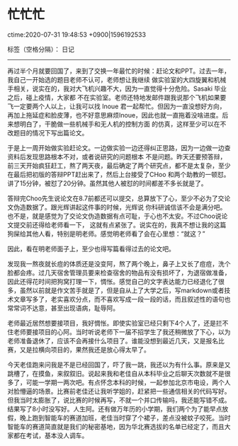 # 忙忙忙
ctime:2020-07-31 19:48:53 +0900|1596192533

标签（空格分隔）： 日记 

---

再过半个月就要回国了，来到了交换一年最忙的时候：赶论文和PPT。过去一年，我自己一开始选的题目老师不认可，老师想让我继续
做实验室的大四旋翼和机械手相关，说实在的，我对大飞机兴趣不大，因为一直觉得十分危险。Sasaki 毕业之后，碰上疫情，大家都
不在实验室。老师还特地发邮件跟我说那个飞机如果要飞一定要两个人以上，让我可以找 Inoue 君一起帮忙。但因为一直没想好方向，
再加上拖延症和脸皮薄，也不好意思麻烦Inoue，因此也就一直拖着没啥进度。后来想明白了，干脆做一些机械手和无人机的控制方面
的仿真，这样至少可以在不改题目的情况下写出篇论文。

于是上一周开始做实验赶论文。一边做实验一边还得纠正思路，因为一边做一边查资料后发现思路根本不对，或者说研究的问题根本
不是问题。昨天还要预答辩，前三天开始疯狂赶工，熬了两天夜，最后确定了两个研究点，都不是太复杂，至少在最后把初版的答辩PPT赶出来了，然后上台接受了CHoo 和两个助教的一顿怼。讲了15分钟，被怼了20分钟。虽然其他人被怼的时间都差不多长就是了。

答辩完Choo先生说论文在8.7前都还可以提交，总算放下了心，至少不必为了交论文伪造数据了。跟光辉讲起这件事的时候，光辉说
你科研诚信该不会是满分吧。也不是，就是感觉为了交论文伪造数据有点可耻，于心也不太安。不过Choo说论文提交前还得给老师看一下，
这就有点紧张了。说实在的，我真不想让我的这篇狗屎给其他人看，特别是明老师。感觉明老师看了会在心里想：“就这？”

因此，看在明老师面子上，至少也得写篇看得过去的论文吧。

发现我一熬夜就长痘的体质还是没变阿，熬了两个晚上，鼻子上又长了痘痘，洗个脸都会疼。过几天宿舍管理员要来检查宿舍的物品有没有损坏了，为退宿做准备，因此还得花时间把狗窝打理一下，惆怅。感觉自己的文字表达能力已经退化了很多，虽然以前就是作文苦手就是了，但是自从上了大学之后，写markdown或者技术文章写多了，老实喜欢分点，而不喜欢写成一段一段的话，而且叙述性的语句也常常词不达意，甚至出现语病，耻辱阿。

老师最近居然想要接项目，我好惆怅。即使实验室已经只剩下4个人了，还是拦不住老师要接项目的心阿。当时听说老师下一届不招学生了我还稍微放了下心，以为老师准备退休了，应该不会再接什么项目了。谁能没想到最近几天，又是报名比赛，又是拉横向项目的，果然我还是放心得太早了。

今天老佳跑来问我是不是已经回国了，吓了我一跳，我还以为有什么事。原来是又跳槽了，在摸鱼，来叙叙旧。说起来我和老佳自从本科毕业之后聊天次数就不是很多了，可能一学期一两次吧。有点怀念本科的时候，一起参加北京市电设，两个人对脸懵逼的场景。比赛前老佳还让我听学姐的，赶紧把一些通信相关的代码写好。但我当时太膨胀了，说比赛的时候再写，不就一个并口传输吗，我还能写错不成。结果写了8小时没写好。人生阿。还有做万年历的小学期，我们两个为了能早点放假，晚上跑到智能车的赛道加班，老佳当时穿了个裙子，差点没被蚊子咬死。当时智能车的赛道简直就是我们的秘密基地，因为华北赛选拔的名单已经定了，而且大家都在考试，基本没人调车。




